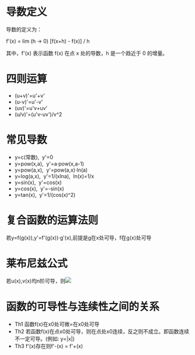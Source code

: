 # 导数定义
导数的定义为：

f'(x) = lim (h -> 0) [f(x+h) - f(x)] / h

其中，f'(x) 表示函数 f(x) 在点 x 处的导数，h 是一个趋近于 0 的增量。


# 四则运算
- (u+v)'=u'+v'
- (u-v)'=u'-v'
- (uv)'=u'v+uv'
- (u/v)'=(u'v-uv')/v^2

# 常见导数
- y=c(常数),&nbsp;&nbsp;y'=0
- y=pow(x,a),&nbsp;&nbsp;y'=a·pow(x,a-1)
- y=pow(a,x),&nbsp;&nbsp;y'=pow(a,x)·ln(a)
- y=log(a,x),&nbsp;&nbsp;y'=1/(xlna),&nbsp;&nbsp;ln(x)=1/x
- y=sin(x),&nbsp;&nbsp;y'=cos(x)
- y=cos(x),&nbsp;&nbsp;y'=-sin(x)
- y=tan(x),&nbsp;&nbsp;y'=1/(cos(x)^2)

# 复合函数的运算法则
若y=f(g(x)),y'=f'(g(x))·g'(x),前提是g在x处可导，f在g(x)处可导

# 莱布尼兹公式
若u(x),v(x)均n阶可导，则![](https://tva1.sinaimg.cn/large/006y8mN6gy1g8xl2xwg4ij307000udfv.jpg)

# 函数的可导性与连续性之间的关系
- Th1 函数f(x)在x0处可微=在x0处可导
- Th2 若函数f(x)在点x0处可导，则在点处x0连续，反之则不成立。即函数连续不一定可导。(例如: y=|x|)
- Th3 f'(x)存在则f'-(x) = f'+(x)
